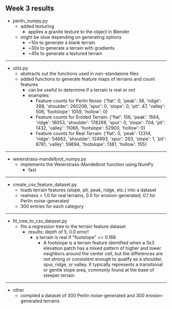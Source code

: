 ## Week 3 results

- perlin_numpy.py
  - added texturing
    - applies a granite texture to the object in Blender
  - might be slow depending on generating options
    - ~10s to generate a blank terrain
    - ~30s to generate a terrain with gradients
    - ~45s to generate a textured terrain
---
- utils.py
  - abstracts out the functions used in non-standalone files
  - added functions to generate feature maps of terrains and count features
    - can be useful to determine if a terrain is real or not
    - examples:
      - Feature counts for Perlin Noise:   {'flat': 0, 'peak': 38, 'ridge': 288, 'shoulder': 260206, 'spur': 0, 'slope': 0, 'pit': 47, 'valley': 506, 'footslope': 1059, 'hollow': 0}
      - Feature counts for Eroded Terrain: {'flat': 156, 'peak': 1564, 'ridge': 16053, 'shoulder': 178269, 'spur': 0, 'slope': 704, 'pit': 1432, 'valley': 11066, 'footslope': 52900, 'hollow': 0}
      - Feature counts for Real Terrain:   {'flat': 0, 'peak': 12314, 'ridge': 54662, 'shoulder': 124893, 'spur': 263, 'slope': 1, 'pit': 8781, 'valley': 59694, 'footslope': 1381, 'hollow': 155}
---
- weierstrass-mandelbrot_numpy.py
  - implements the Weierstrass-Mandelbrot function using NumPy
    - fast
---
- create_csv_feature_dataset.py
  - loads terrain features (slope, pit, peak, ridge, etc.) into a dataset
  - realness = 1.0 for real terrains, 0.5 for erosion-generated, 0.1 for Perlin noise-generated
  - 300 entries for each category
---
- fit_tree_to_csv_dataset.py
  - fits a regression tree to the terrain feature dataset
    - results: depth of 5, 0.0 error!
      - a terrain is real if "footslope" <= 0.188
        - A footslope is a terrain feature identified when a 3x3 elevation patch has a mixed pattern of higher and lower neighbors around the center cell, but the differences are not strong or consistent enough to qualify as a shoulder, spur, ridge, or valley. It typically represents a transitional or gentle slope area, commonly found at the base of steeper terrain
---
- other
  - compiled a dataset of 300 Perlin noise-generated and 300 erosion-generated terrains